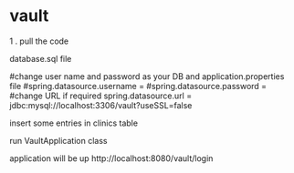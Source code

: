 # vault
1 . pull the code 

database.sql file 

#change user name and password as your DB and application.properties file 
#spring.datasource.username = 
#spring.datasource.password = 
#change URL if required 
spring.datasource.url = jdbc:mysql://localhost:3306/vault?useSSL=false

insert some entries in clinics table 

run VaultApplication class 

application will be up  http://localhost:8080/vault/login

